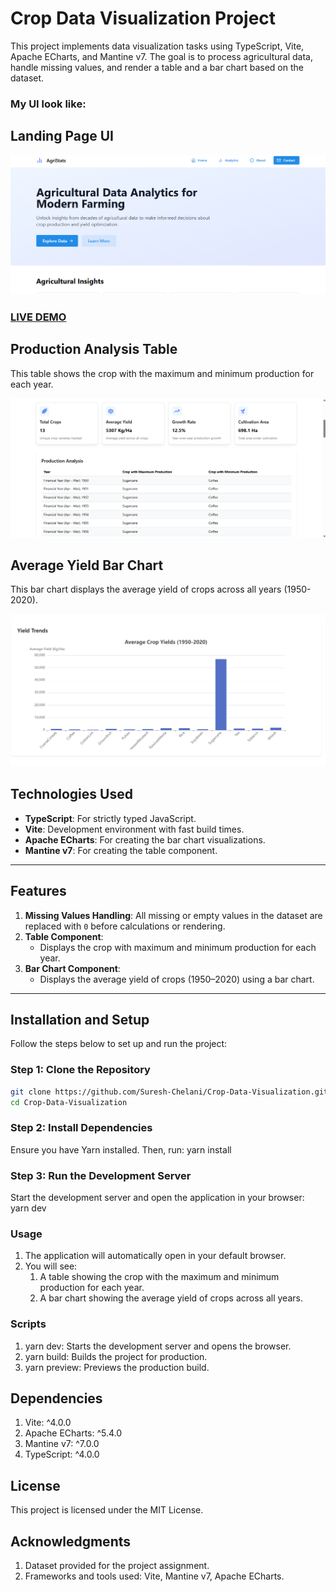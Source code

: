 # Crop Data Visualization Project

This project implements data visualization tasks using TypeScript, Vite, Apache ECharts, and Mantine v7. The goal is to process agricultural data, handle missing values, and render a table and a bar chart based on the dataset.

### My UI look like:

## **Landing Page UI**

![Landing Page UI](https://raw.githubusercontent.com/Suresh-Chelani/Crop-Data-Visualization/refs/heads/main/public/images/landingpageUI.png)

### [LIVE DEMO](https://crop-data-visualization.netlify.app/)

## **Production Analysis Table**

This table shows the crop with the maximum and minimum production for each year.

![Production Analysis Table](https://raw.githubusercontent.com/Suresh-Chelani/Crop-Data-Visualization/refs/heads/main/public/images/table.png)

## **Average Yield Bar Chart**

This bar chart displays the average yield of crops across all years (1950-2020).

![Average Yield Bar Chart](https://raw.githubusercontent.com/Suresh-Chelani/Crop-Data-Visualization/refs/heads/main/public/images/barchart.png)

## **Technologies Used**

- **TypeScript**: For strictly typed JavaScript.
- **Vite**: Development environment with fast build times.
- **Apache ECharts**: For creating the bar chart visualizations.
- **Mantine v7**: For creating the table component.

---

## **Features**

1. **Missing Values Handling**: All missing or empty values in the dataset are replaced with `0` before calculations or rendering.
2. **Table Component**:
   - Displays the crop with maximum and minimum production for each year.
3. **Bar Chart Component**:
   - Displays the average yield of crops (1950–2020) using a bar chart.

---

## **Installation and Setup**

Follow the steps below to set up and run the project:

### **Step 1: Clone the Repository**

```bash
git clone https://github.com/Suresh-Chelani/Crop-Data-Visualization.git
cd Crop-Data-Visualization
```

### **Step 2: Install Dependencies**

Ensure you have Yarn installed. Then, run:
yarn install

### **Step 3: Run the Development Server**

Start the development server and open the application in your browser:
yarn dev

### Usage

1. The application will automatically open in your default browser.
2. You will see:
   1. A table showing the crop with the maximum and minimum production for each year.
   2. A bar chart showing the average yield of crops across all years.

### Scripts

1. yarn dev: Starts the development server and opens the browser.
2. yarn build: Builds the project for production.
3. yarn preview: Previews the production build.

## Dependencies

1. Vite: ^4.0.0
2. Apache ECharts: ^5.4.0
3. Mantine v7: ^7.0.0
4. TypeScript: ^4.0.0

## License

This project is licensed under the MIT License.

## Acknowledgments

1. Dataset provided for the project assignment.
2. Frameworks and tools used: Vite, Mantine v7, Apache ECharts.
